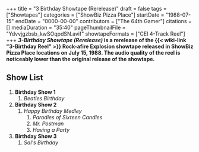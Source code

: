 +++
title = "3 Birthday Showtape (Rerelease)"
draft = false
tags = ["Showtapes"]
categories = ["ShowBiz Pizza Place"]
startDate = "1988-07-15"
endDate = "0000-00-00"
contributors = ["The 64th Gamer"]
citations = []
mediaDuration = "35:40"
pageThumbnailFile = "Ydvvjgzbsb_kwSOqpdSN.avif"
showtapeFormats = ["CEI 4-Track Reel"]
+++
***3-Birthday Showtape (Rerelease)* is a rerelease of the {{< wiki-link "3-Birthday Reel" >}} Rock-afire Explosion showtape released in ShowBiz Pizza Place locations on July 15, 1988.
The audio quality of the reel is noticeably lower than the original release of the showtape.**

## Show List

1.  **Birthday Show 1**
    1.  *Beatles Birthday*
2.  **Birthday Show 2**
    1.  *Happy Birthday Medley*
        1.  *Parodies of Sixteen Candles*
        2.  *Mr. Postman*
        3.  *Having a Party*
3.  **Birthday Show 3**
    1.  *Sal's Birthday*
